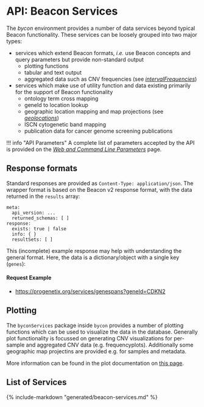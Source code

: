 # API: Beacon Services

The _bycon_ environment provides a number of data services beyond typical Beacon
functionality. These services can be loosely grouped into two major types:

* services which extend Beacon formats, _i.e._ use Beacon concepts and query
  parameters but provide non-standard output
    - plotting functions
    - tabular and text output
    - aggregated data such as CNV frequencies (see [_intervalFrequencies_](services/intervalFrequencies.md))
* services which make use of utility function and data existing primarily for the
  support of Beacon functionality
    - ontology term cross mapping
    - geneId to location lookup
    - geographic location mapping and map projections (see [_geolocations_](services/geolocations.md))
    - ISCN cytogenetic band mapping
    - publication data for cancer genome screening publications

!!! info "API Parameters"
    A complete list of parameters accepted by the API is provided on the [_Web and Command Line Parameters_](API-parameters.md) page.

## Response formats

Standard responses are provided as `Content-Type: application/json`. The wrapper
format is based on the Beacon v2 response format, with the data returned in the
`results` array: 

```
meta:
  api_version: ...
  returned_schemas: [ ]
response:
  exists: true | false
  info: { }
  resultSets: [ ]
```

This (incomplete) example response may help with understanding the general
format. Here, the data is a dictionary/object with a single key (`genes`):

#### Request Example

* <https://progenetix.org/services/genespans?geneId=CDKN2>

## Plotting

The `byconServices` package inside `bycon` provides a number of plotting functions which can be used to visualize the data in the database. Generally
plot functionality is focussed on generating CNV visualizations for per-sample and
aggregated CNV data (e.g. frequencyplots). Additionally some geographic map projectins are provided e.g. for samples and metadata.

More information can be found in the plot documentation on [this page](plotting.md).

## List of Services

{%
    include-markdown "generated/beacon-services.md"
%}


